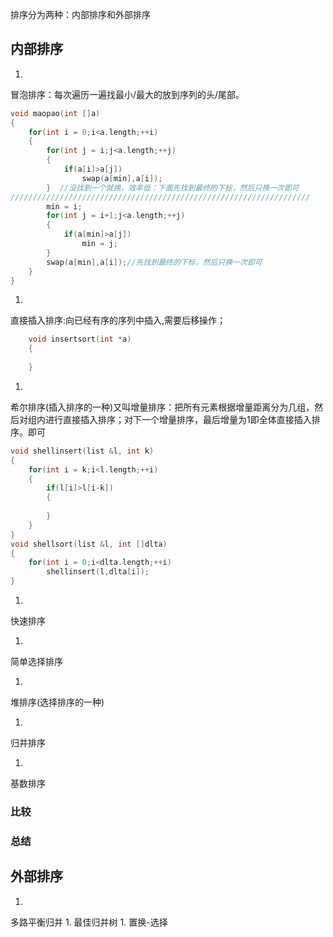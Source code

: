 排序分为两种：内部排序和外部排序

## 内部排序
1. 
冒泡排序：每次遍历一遍找最小/最大的放到序列的头/尾部。
```C
void maopao(int []a)
{
    for(int i = 0;i<a.length;++i)
    {
        for(int j = i;j<a.length;++j)
        {
            if(a[i]>a[j])
                swap(a[min],a[i]);
        }  //没找到一个就换，效率低：下面先找到最终的下标，然后只换一次即可
///////////////////////////////////////////////////////////////////
        min = i;
        for(int j = i+1;j<a.length;++j)
        {
            if(a[min]>a[j])
                min = j;
        }
        swap(a[min],a[i]);//先找到最终的下标，然后只换一次即可
    }
}
```

1. 
直接插入排序:向已经有序的序列中插入,需要后移操作；
```C
    void insertsort(int *a)
    {
        
    }
```
1. 
希尔排序(插入排序的一种)又叫增量排序：把所有元素根据增量距离分为几组，然后对组内进行直接插入排序；对下一个增量排序，最后增量为1即全体直接插入排序。即可
```C
void shellinsert(list &l, int k)
{
    for(int i = k;i<l.length;++i)
    {
        if(l[i]>l[i-k])
        {
            
        }
    }
}
void shellsort(list &l, int []dlta)
{
    for(int i = 0;i<dlta.length;++i)
        shellinsert(l,dlta[i]);
}
```

1. 
快速排序

1. 
简单选择排序

1. 
堆排序(选择排序的一种)

1. 
归并排序

1. 
基数排序


### 比较

### 总结

## 外部排序
1. 
多路平衡归并
1. 
最佳归并树
1. 
置换-选择